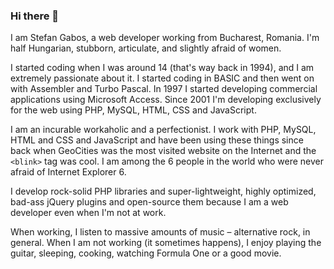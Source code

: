 ### Hi there 👋

I am Stefan Gabos, a web developer working from Bucharest, Romania. I'm half Hungarian, stubborn, articulate, and slightly afraid of women.

I started coding when I was around 14 (that's way back in 1994), and I am extremely passionate about it. I started coding in BASIC and then went on with Assembler and Turbo Pascal. In 1997 I started developing commercial applications using Microsoft Access. Since 2001 I'm developing exclusively for the web using PHP, MySQL, HTML, CSS and JavaScript.

I am an incurable workaholic and a perfectionist. I work with PHP, MySQL, HTML and CSS and JavaScript and have been using these things since back when GeoCities was the most visited website on the Internet and the `<blink>` tag was cool. I am among the 6 people in the world who were never afraid of Internet Explorer 6.

I develop rock-solid PHP libraries and super-lightweight, highly optimized, bad-ass jQuery plugins and open-source them because I am a web developer even when I'm not at work. 

When working, I listen to massive amounts of music – alternative rock, in general. When I am not working (it sometimes happens), I enjoy playing the guitar, sleeping, cooking, watching Formula One or a good movie.

<!--
**stefangabos/stefangabos** is a ✨ _special_ ✨ repository because its `README.md` (this file) appears on your GitHub profile.

Here are some ideas to get you started:

- 🔭 I’m currently working on ...
- 🌱 I’m currently learning ...
- 👯 I’m looking to collaborate on ...
- 🤔 I’m looking for help with ...
- 💬 Ask me about ...
- 📫 How to reach me: ...
- 😄 Pronouns: ...
- ⚡ Fun fact: ...
-->
